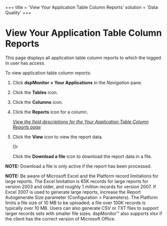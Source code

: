 +++
title = 'View Your Application Table Column Reports'
solution = 'Data Quality'
+++

# View Your Application Table Column Reports

This page displays all application table column reports to which the
logged in user has access.

To view application table column reports:

1.  Click **dspMonitor \> Your Applications** in the *Navigation* pane.

2.  Click the **Tables** icon.

3.  Click the **Columns** icon.

4.  Click the **Reports** icon for a column.
    
    *[View the field descriptions for the Your Application Table Column
    Reports
    page](../Page_Desc/Your_Application_Table_Column_Reports_H.htm)*

5.  Click the **View** icon to view the report data.
    
    Or
    
    Click the **Download a file** icon to download the report data in a
    file.

**NOTE:** Download a file is only active if the report has been
processed.

**NOTE:** Be aware of Microsoft Excel and the Platform record
limitations for large reports. The Excel limitation is 65K records for
large reports for version 2003 and older, and roughly 1 million records
for version 2007. If Excel 2007 is used to generate large reports,
increase the Report Autogenerate Size parameter (Configuration \>
Parameters). The Platform limits a file size of 10 MB to be uploaded; a
file over 100K records is typically over 10 MB. Users can also generate
CSV or TXT files to support larger records sets with smaller file sizes.
dspMonitor™ also supports xlsx if the client has the correct version of
Microsoft Office.
